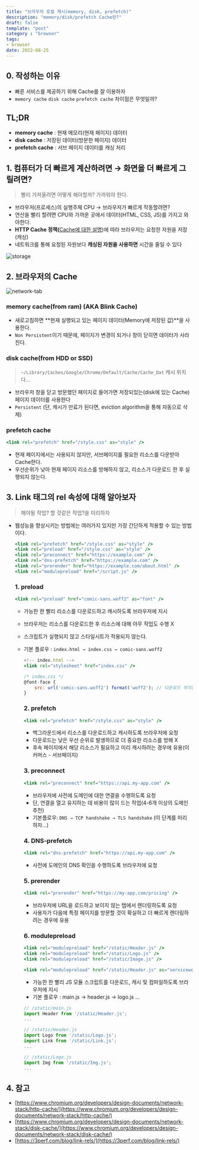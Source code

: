 ```yaml
---
title: "브라우저 로컬 캐시(memory, disk, prefetch)"
description: "memory/disk/prefetch Cache란?" 
draft: false 
template: "post"
category : "browser"
tags:
- browser
date: 2022-08-25
---
```

## 0. 작성하는 이유

- 빠른 서비스를 제공하기 위해 Cache를 잘 이용하자
- `memory cache` `disk cache` `prefetch cache` 차이점은 무엇일까?

## TL;DR
- **memory cache** : 현재 메모리(현재 페이지) 데이터
- **disk cache** : 저장된 데이터(방문한 페이지) 데이터
- **prefetch cache** : 서브 페이지 데이터를 캐싱 처리


## 1. 컴퓨터가 더 빠르게 계산하려면 → 화면을 더 빠르게 그릴려면?

> 빨리 가져올려면 어떻게 해야할까?  가까워야 한다.
>
- 브라우저(프로세스)의 실행주체 CPU → 브라우저가 빠르게 작동할려면?
- 연산을 빨리 할려면 CPU와 가까운 곳에서 데이터(HTML, CSS, JS)를 가지고 와야한다.
- **HTTP Cache 정책(**[Cache에 대한 설명](https://jooonho.com/web/2021-05-16-stale-while-revalidate))에 따라 브라우저는 요청한 자원을 저장(캐싱)
- 네트워크를 통해 요청된 자원보다 **캐싱된 자원을 사용하면** 시간을 줄일 수 있다

![storage](/assets/browser-cache/storage.png)

## 2. 브라우저의 Cache

![network-tab](/assets/browser-cache/network-tab.png)

### memory cache(from ram) (AKA **Blink Cache)**

- 새로고침하면 **현재 실행되고 있는 페이지 데이터(Memory에 저장된 값)**을 사용한다.
- `Non Persistent`이기 때문에, 페이지가 변경이 되거나 창이 닫히면 데이터가 사라진다.

### disk cache(from HDD or SSD)

> `~/Library/Caches/Google/Chrome/Default/Cache/Cache_Dat` 캐시 위치다…
>
- 브라우저 창을 닫고 방문했던 페이지로 들어가면 저장되있는(disk에 있는 Cache) 페이지 데이터를 사용한다
- `Persistent` (단, 캐시가 만료가 된다면, eviction algorithm을 통해 자동으로 삭제)

### prefetch cache

```jsx
<link rel="prefetch" href="/style.css" as="style" />
```

- 현재 페이지에서는 사용되지 않지만, 서브페이지를 필요한 리소스를 다운받아 Cache한다.
- 우선순위가 낮아 현재 페이지 리소스를 방해하지 않고, 리소스가 다운로드 한 후 실행되지 않는다.

## 3. Link 태그의 rel 속성에 대해 알아보자

> 해야될 작업? 할 것같은 작업?을 미리하자
>
- 웹성능을 향상시키는 방법에는 여러가지 있지만 가장 간단하게 적용할 수 있는 방법이다.

    ```jsx
    <link rel="prefetch" href="/style.css" as="style" />
    <link rel="preload" href="/style.css" as="style" />
    <link rel="preconnect" href="https://example.com" />
    <link rel="dns-prefetch" href="https://example.com" />
    <link rel="prerender" href="https://example.com/about.html" />
    <link rel="modulepreload" href="/script.js" />
    ```

  ### 1. preload

    ```jsx
    <link rel="preload" href="comic-sans.woff2" as="font" />
    ```

  - 가능한 한 빨리 리소스를 다운로드하고 캐시하도록 브라우저에 지시
  - 브라우저는 리소스를 다운로드한 후 리소스에 대해 아무 작업도 수행 X
  - 스크립트가 실행되지 않고 스타일시트가 적용되지 않는다.
  - 기본 플로우 : `index.html → index.css → comic-sans.woff2`

      ```jsx
      <!-- index.html -->
      <link rel="stylesheet" href="index.css" />
      
      /* index.css */
      @font-face {
          src: url('comic-sans.woff2') format('woff2'); // 다운로드 하지않고 캐싱 데이터 사용
      }
      ```


    ### 2. prefetch
    
    ```jsx
    <link rel="prefetch" href="/style.css" as="style" />
    ```
    
    - 백그라운드에서 리소스를 다운로드하고 캐시하도록 브라우저에 요청
    - 다운로드는 낮은 우선 순위로 발생하므로 더 중요한 리소스를 방해 X
    - 후속 페이지에서 해당 리소스가 필요하고 미리 캐시하려는 경우에 유용(이커머스 - 서브페이지)
    
    ### 3. preconnect
    
    ```jsx
    <link rel="preconnect" href="https://api.my-app.com" />
    ```
    
    - 브라우저에 사전에 도메인에 대한 연결을 수행하도록 요청
    - 단, 연결을 열고 유지하는 데 비용이 많이 드는 작업(4-6개 이상의 도메인 추천)
    - 기본플로우: `DNS → TCP handshake → TLS handshake` (이 단계를 미리 하자…)
    
    ### 4. DNS-prefetch
    
    ```jsx
    <link rel="dns-prefetch" href="https://api.my-app.com" />
    ```
    
    - 사전에 도메인의 DNS 확인을 수행하도록 브라우저에 요청
    
    ### 5. prerender
    
    ```jsx
    <link rel="prerender" href="https://my-app.com/pricing" />
    ```
    
    - 브라우저에 URL을 로드하고 보이지 않는 탭에서 렌더링하도록 요청
    - 사용자가 다음에 특정 페이지를 방문할 것이 확실하고 더 빠르게 렌더링하려는 경우에 유용
    
    ### 6. modulepreload
    
    ```jsx
    <link rel="modulepreload" href="/static/Header.js" />
    <link rel="modulepreload" href="/static/Logo.js" />
    <link rel="modulepreload" href="/static/Image.js" />
    
    <link rel="modulepreload" href="/static/Header.js" as="serviceworker"
    ```
    
    - 가능한 한 빨리 JS 모듈 스크립트를 다운로드, 캐시 및 컴파일하도록 브라우저에 지시
    - 기본 플로우 : main.js → header.js → logo.js …
    
    ```jsx
    // /static/main.js
    import Header from '/static/Header.js';
    ...
    
    // /static/Header.js
    import Logo from '/static/Logo.js';
    import Link from '/static/Link.js';
    ...
    
    // /static/Logo.js
    import Img from '/static/Img.js';
    ...
    ```


## 4. 참고

- [https://www.chromium.org/developers/design-documents/network-stack/http-cache/](https://www.chromium.org/developers/design-documents/network-stack/http-cache/)
- [https://www.chromium.org/developers/design-documents/network-stack/disk-cache/](https://www.chromium.org/developers/design-documents/network-stack/disk-cache/)
- [https://3perf.com/blog/link-rels/](https://3perf.com/blog/link-rels/)
